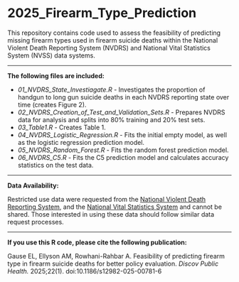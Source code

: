# 2025_Firearm_Type_Prediction

This repository contains code used to assess the feasibility of predicting missing firearm types used in firearm suicide deaths within the National Violent Death Reporting System (NVDRS) and National Vital Statistics System (NVSS) data systems. 

--------------
**The following files are included:**

- *01_NVDRS_State_Investiagate.R* - Investigates the proportion of handgun to long gun suicide deaths in each NVDRS reporting state over time (creates Figure 2). 
- *02_NVDRS_Creation_of_Test_and_Validation_Sets.R* - Prepares NVDRS data for analysis and splits into 80% training and 20% test sets. 
- *03_Table1.R* - Creates Table 1. 
- *04_NVDRS_Logistic_Regression.R* - Fits the initial empty model, as well as the logistic regression prediction model. 
- *05_NVDRS_Random_Forest.R* - Fits the random forest prediction model. 
- *06_NVDRS_C5.R* - Fits the C5 prediction model and calculates accuracy statistics on the test data. 

--------------
**Data Availability:**

Restricted use data were requested from the [National Violent Death Reporting System](https://www.cdc.gov/nvdrs/about/nvdrs-data-access.html), and the [National Vital Statistics System](https://www.cdc.gov/nchs/nvss/nvss-restricted-data.htm) and cannot be shared. Those interested in using these data should follow similar data request processes.

___

**If you use this R code, please cite the following publication:**

Gause EL, Ellyson AM, Rowhani-Rahbar A. Feasibility of predicting firearm type in firearm suicide deaths for better policy evaluation. *Discov Public Health.* 2025;22(1). doi:10.1186/s12982-025-00781-6

